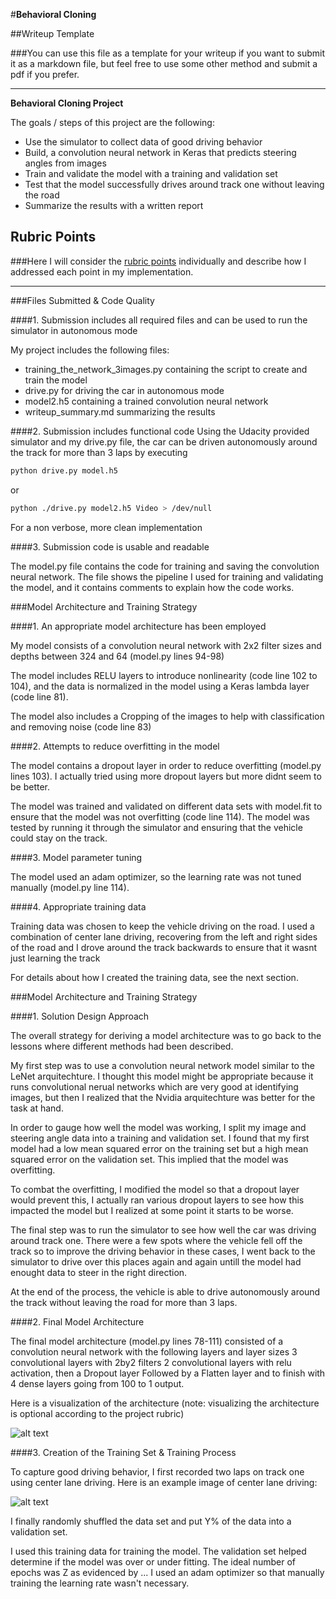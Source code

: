#**Behavioral Cloning** 

##Writeup Template

###You can use this file as a template for your writeup if you want to submit it as a markdown file, but feel free to use some other method and submit a pdf if you prefer.

---

**Behavioral Cloning Project**

The goals / steps of this project are the following:
* Use the simulator to collect data of good driving behavior
* Build, a convolution neural network in Keras that predicts steering angles from images
* Train and validate the model with a training and validation set
* Test that the model successfully drives around track one without leaving the road
* Summarize the results with a written report


[//]: # (Image References)

[image1]: ./examples/model-visualization.png "Model Visualization"
[image2]: ./examples/center_lane.png "Driving on the center of the lane"

## Rubric Points
###Here I will consider the [rubric points](https://review.udacity.com/#!/rubrics/432/view) individually and describe how I addressed each point in my implementation.  

---
###Files Submitted & Code Quality

####1. Submission includes all required files and can be used to run the simulator in autonomous mode

My project includes the following files:
* training_the_network_3images.py containing the script to create and train the model
* drive.py for driving the car in autonomous mode
* model2.h5 containing a trained convolution neural network 
* writeup_summary.md summarizing the results

####2. Submission includes functional code
Using the Udacity provided simulator and my drive.py file, the car can be driven autonomously around the track for more than 3 laps by executing 
```sh
python drive.py model.h5
```

or 

```sh
python ./drive.py model2.h5 Video > /dev/null
```
For a non verbose, more clean implementation

####3. Submission code is usable and readable

The model.py file contains the code for training and saving the convolution neural network. The file shows the pipeline I used for training and validating the model, and it contains comments to explain how the code works.

###Model Architecture and Training Strategy

####1. An appropriate model architecture has been employed

My model consists of a convolution neural network with 2x2 filter sizes and depths between 324 and 64 (model.py lines 94-98) 

The model includes RELU layers to introduce nonlinearity (code line 102 to 104), and the data is normalized in the model using a Keras lambda layer (code line 81). 

The model also includes a Cropping of the images to help with classification and removing noise (code line 83)

####2. Attempts to reduce overfitting in the model

The model contains a dropout layer in order to reduce overfitting (model.py lines 103). I actually tried using more dropout layers but more didnt seem to be better. 

The model was trained and validated on different data sets with model.fit to ensure that the model was not overfitting (code line 114). The model was tested by running it through the simulator and ensuring that the vehicle could stay on the track.

####3. Model parameter tuning

The model used an adam optimizer, so the learning rate was not tuned manually (model.py line 114).

####4. Appropriate training data

Training data was chosen to keep the vehicle driving on the road. I used a combination of center lane driving, recovering from the left and right sides of the road and I drove around the track backwards to ensure that it wasnt just learning the track

For details about how I created the training data, see the next section. 

###Model Architecture and Training Strategy

####1. Solution Design Approach

The overall strategy for deriving a model architecture was to go back to the lessons where different methods had been described.

My first step was to use a convolution neural network model similar to the LeNet arquitechture. I thought this model might be appropriate because it runs convolutional nerual networks which are very good at identifying images, but then I realized that the Nvidia arquitechture was better for the task at hand.

In order to gauge how well the model was working, I split my image and steering angle data into a training and validation set. I found that my first model had a low mean squared error on the training set but a high mean squared error on the validation set. This implied that the model was overfitting. 

To combat the overfitting, I modified the model so that a dropout layer would prevent this, I actually ran various dropout layers to see how this impacted the model but I realized at some point it starts to be worse.

The final step was to run the simulator to see how well the car was driving around track one. There were a few spots where the vehicle fell off the track so to improve the driving behavior in these cases, I went back to the simulator to drive over this places again and again untill the model had enought data to steer in the right direction.

At the end of the process, the vehicle is able to drive autonomously around the track without leaving the road for more than 3 laps.

####2. Final Model Architecture

The final model architecture (model.py lines 78-111) consisted of a convolution neural network with the following layers and layer sizes 3 convolutional layers with 2by2 filters 2 convolutional layers with relu activation, then a Dropout layer Followed by a Flatten layer and to finish with 4 dense layers going from 100 to 1 output.

Here is a visualization of the architecture (note: visualizing the architecture is optional according to the project rubric)

![alt text][image1]

####3. Creation of the Training Set & Training Process

To capture good driving behavior, I first recorded two laps on track one using center lane driving. Here is an example image of center lane driving:

![alt text][image2]



I finally randomly shuffled the data set and put Y% of the data into a validation set. 

I used this training data for training the model. The validation set helped determine if the model was over or under fitting. The ideal number of epochs was Z as evidenced by ... I used an adam optimizer so that manually training the learning rate wasn't necessary.
